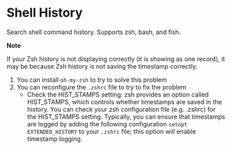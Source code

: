 # Shell History

Search shell command history. Supports zsh, bash, and fish.

**Note**

If your Zsh history is not displaying correctly (it is showing as one record), it may be because Zsh history is not saving the timestamp correctly.

1. You can install `oh-my-zsh` to try to solve this problem
2. You can reconfigure the `.zshrc` file to try to fix the problem
   - Check the HIST_STAMPS setting: zsh provides an option called HIST_STAMPS, which controls whether timestamps are saved in the history. You can check your zsh configuration file (e.g. .zshrc) for the HIST_STAMPS setting. Typically, you can ensure that timestamps are logged by adding the following configuration `setopt EXTENDED_HISTORY` to your `.zshrc` file; this option will enable timestamp logging.
